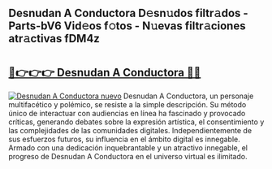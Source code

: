## Desnudan A Conductora D𝚎sn𝚞dos filtr𝚊dos - Parts-bV6 Vid𝚎os f𝚘tos - N𝚞evas filtr𝚊ciones atr𝚊ctivas fDM4z

# <h2><a href="http://mb65lm.tromn.icu/?c=Desnudan+A+Conductora">🔗👉👉👉 Desnudan A Conductora 🔗🔗</a></h2>

[![Desnudan A Conductora nuevo](https://i.imgur.com/pEAQMta.gif)](http://mb65lm.tromn.icu/?c=Desnudan+A+Conductora)
Desnudan A Conductora, un personaje multifacético y polémico, se resiste a la simple descripción. Su método único de interactuar con audiencias en línea ha fascinado y provocado críticas, generando debates sobre la expresión artística, el consentimiento y las complejidades de las comunidades digitales. Independientemente de sus esfuerzos futuros, su influencia en el ámbito digital es innegable. Armado con una dedicación inquebrantable y un atractivo innegable, el progreso de Desnudan A Conductora en el universo virtual es ilimitado.
